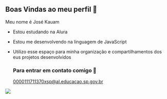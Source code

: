 ## Boas Vindas ao meu perfil 🌙

Meu nome é José Kauam 

- Estou estudando na Alura
- Estou me desenvolvendo na linguagem de JavaScript
- Utilizo esse espaço para minha organização e compartilhamentos dos eus projetos desenvolvidos

  ### Para entrar em contato comigo 📧

  0000111711370xsp@al.educacao.sp.gov.br



![](https://media.tenor.com/UNMXpkrWGXQAAAAi/vegeta-vegeta-dance.gif)
